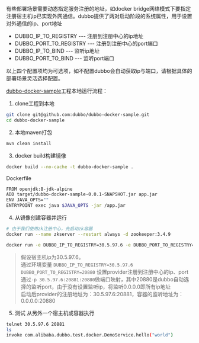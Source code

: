 有些部署场景需要动态指定服务注册的地址，如docker bridge网络模式下要指定注册宿主机ip已实现外网通信。dubbo提供了两对启动阶段的系统属性，用于设置对外通信的ip、port地址   
* DUBBO_IP_TO_REGISTRY --- 注册到注册中心的ip地址  
* DUBBO_PORT_TO_REGISTRY --- 注册到注册中心的port端口  
* DUBBO_IP_TO_BIND --- 监听ip地址  
* DUBBO_PORT_TO_BIND --- 监听port端口 

以上四个配置项均为可选项，如不配置dubbo会自动获取ip与端口，请根据具体的部署场景灵活选择配置。 

[dubbo-docker-sample](https://github.com/dubbo/dubbo-docker-sample)工程本地运行流程： 
 
1. clone工程到本地 
```sh
git clone git@github.com:dubbo/dubbo-docker-sample.git
cd dubbo-docker-sample
```
2. 本地maven打包  
```sh
mvn clean install  
```
3. docker build构建镜像  
```sh
docker build --no-cache -t dubbo-docker-sample . 
```
Dockerfile
```sh
FROM openjdk:8-jdk-alpine
ADD target/dubbo-docker-sample-0.0.1-SNAPSHOT.jar app.jar
ENV JAVA_OPTS=""
ENTRYPOINT exec java $JAVA_OPTS -jar /app.jar
```
4. 从镜像创建容器并运行
```sh
# 由于我们使用zk注册中心，先启动zk容器
docker run --name zkserver --restart always -d zookeeper:3.4.9
```
```sh
docker run -e DUBBO_IP_TO_REGISTRY=30.5.97.6 -e DUBBO_PORT_TO_REGISTRY=20881 -p 30.5.97.6:20881:20880 --link zkserver:zkserver -it --rm dubbo-docker-sample
```
> 假设宿主机ip为30.5.97.6。    
> 通过环境变量 `DUBBO_IP_TO_REGISTRY=30.5.97.6` `DUBBO_PORT_TO_REGISTRY=20880` 设置provider注册到注册中心的ip、port      
> 通过`-p 30.5.97.6:20881:20880`做端口映射，其中20880是dubbo自动选择的监听port，由于没有设置监听ip，将监听0.0.0.0即所有ip地址  
> 启动后provider的注册地址为：30.5.97.6:20881，容器的监听地址为：0.0.0.0:20880  

5. 测试
从另外一个宿主机或容器执行
```sh
telnet 30.5.97.6 20881
ls
invoke com.alibaba.dubbo.test.docker.DemoService.hello("world")
```
